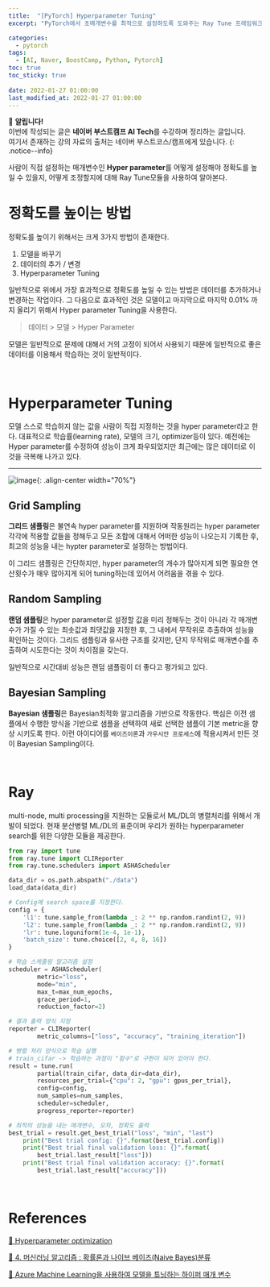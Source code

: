 ```yaml
---
title:  "[PyTorch] Hyperparameter Tuning"
excerpt: "PyTorch에서 초매개변수를 최적으로 설정하도록 도와주는 Ray Tune 프레임워크와 기본적인 Grid & Random, Bayesian parameter search 방법론에 대한 소개"

categories:
  - pytorch
tags:
  - [AI, Naver, BoostCamp, Python, Pytorch]
toc: true
toc_sticky: true
 
date: 2022-01-27 01:00:00
last_modified_at: 2022-01-27 01:00:00
---
```

📌 **알립니다!**<br>
이번에 작성되는 글은 **네이버 부스트캠프 AI Tech**를 수강하며 정리하는 글입니다.<br>
여기서 존재하는 강의 자료의 출처는 네이버 부스트코스/캠프에게 있습니다.
{: .notice--info}

사람이 직접 설정하는 매개변수인 **Hyper parameter**를 어떻게 설정해야 정확도를 높일 수 있을지, 어떻게 조정할지에 대해 Ray Tune모듈을 사용하여 알아본다.

# 정확도를 높이는 방법

정확도를 높이기 위해서는 크게 3가지 방법이 존재한다.

1. 모델을 바꾸기
2. 데이터의 추가 / 변경
3. Hyperparameter Tuning

일반적으로 위에서 가장 효과적으로 정확도를 높일 수 있는 방법은 데이터를 추가하거나 변경하는 작업이다. 그 다음으로 효과적인 것은 모델이고 마지막으로 마지막 0.01% 까지 올리기 위해서 Hyper parameter Tuning을 사용한다.

> 데이터 > 모델 > Hyper Parameter

모델은 일반적으로 문제에 대해서 거의 고정이 되어서 사용되기 때문에 일반적으로 좋은 데이터를 이용해서 학습하는 것이 일반적이다.

<br>

# Hyperparameter Tuning

모델 스스로 학습하지 않는 값을 사람이 직접 지정하는 것을 hyper parameter라고 한다. 대표적으로 학습률(learning rate), 모델의 크기, optimizer등이 있다. 예전에는 Hyper parameter를 수정하여 성능이 크게 좌우되었지만 최근에는 많은 데이터로 이것을 극복해 나가고 있다.

---

![image](https://user-images.githubusercontent.com/91870042/151476866-85e7c020-656d-46e9-8a32-ba53c757f4c7.png){: .align-center width="70%"}

## Grid Sampling
**그리드 샘플링**은 불연속 hyper parameter를 지원하며 작동원리는 hyper parameter 각각에 적용할 값들을 정해두고 모든 조합에 대해서 어떠한 성능이 나오는지 기록한 후, 최고의 성능을 내는 hypter parameter로 설정하는 방법이다.

이 그리드 샘플링은 간단하지만, hyper parameter의 개수가 많아지게 되면 필요한 연산횟수가 매우 많아지게 되어 tuning하는데 있어서 어려움을 겪을 수 있다.

## Random Sampling
**랜덤 샘플링**은 hyper parameter로 설정할 값을 미리 정해두는 것이 아니라 각 매개변수가 가질 수 있는 최솟값과 최댓값을 지정한 후, 그 내에서 무작위로 추출하여 성능을 확인하는 것이다. 그리드 샘플링과 유사한 구조를 갖지만, 단지 무작위로 매개변수를 추출하여 시도한다는 것이 차이점을 갖는다.

일반적으로 시간대비 성능은 랜덤 샘플링이 더 좋다고 평가되고 있다.

## Bayesian Sampling
**Bayesian 샘플링**은 Bayesian최적화 알고리즘을 기반으로 작동한다. 핵심은 이전 샘플에서 수행한 방식을 기반으로 샘플을 선택하여 새로 선택한 샘플이 기본 metric을 향상 시키도록 한다. 이런 아이디어를 `베이즈이론`과 `가우시안 프로세스`에 적용시켜서 만든 것이 Bayesian Sampling이다.

<br>

# Ray
multi-node, multi processing을 지원하는 모듈로서 ML/DL의 병렬처리를 위해서 개발이 되었다. 현재 분산병렬 ML/DL의 표준이며 우리가 원하는 hyperparameter search를 위한 다양한 모듈을 제공한다.

```py
from ray import tune
from ray.tune import CLIReporter
from ray.tune.schedulers import ASHAScheduler

data_dir = os.path.abspath("./data")
load_data(data_dir)

# Config에 search space를 지정한다.
config = {
    'l1': tune.sample_from(lambda _: 2 ** np.random.randint(2, 9))
    'l2': tune.sample_from(lambda _: 2 ** np.random.randint(2, 9))
    'lr': tune.loguniform(1e-4, 1e-1),
    'batch_size': tune.choice([2, 4, 8, 16])
}

# 학습 스케줄링 알고리즘 설정
scheduler = ASHAScheduler(
        metric="loss",
        mode="min",
        max_t=max_num_epochs,
        grace_period=1,
        reduction_factor=2)

# 결과 출력 양식 지정
reporter = CLIReporter(
        metric_columns=["loss", "accuracy", "training_iteration"])

# 병렬 처리 양식으로 학습 실행
# train_cifar -> 학습하는 과정이 "함수"로 구현이 되어 있어야 한다.
result = tune.run(
        partial(train_cifar, data_dir=data_dir),
        resources_per_trial={"cpu": 2, "gpu": gpus_per_trial},
        config=config,
        num_samples=num_samples,
        scheduler=scheduler,
        progress_reporter=reporter)

# 최적의 성능을 내는 매개변수, 오차, 정확도 출력
best_trial = result.get_best_trial("loss", "min", "last")
    print("Best trial config: {}".format(best_trial.config))
    print("Best trial final validation loss: {}".format(
        best_trial.last_result["loss"]))
    print("Best trial final validation accuracy: {}".format(
        best_trial.last_result["accuracy"]))
```

<br>

# References

[📘 Hyperparameter optimization](https://blog.naver.com/PostView.naver?blogId=cjh226&logNo=221408767297&categoryNo=16&parentCategoryNo=0&viewDate=&currentPage=1&postListTopCurrentPage=1&from=postView)

[📘 4. 머신러닝 알고리즘 : 확률론과 나이브 베이즈(Naive Bayes)분류](https://nittaku.tistory.com/283)

[📘 Azure Machine Learning을 사용하여 모델을 튜닝하는 하이퍼 매개 변수](https://docs.microsoft.com/ko-kr/azure/machine-learning/how-to-tune-hyperparameters)

